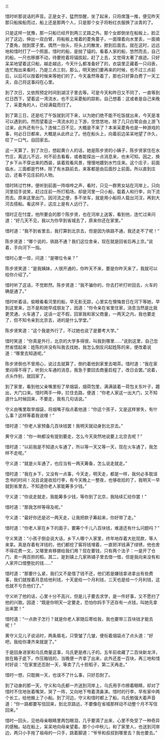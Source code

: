     三 

   惜时听那说话的声音。正是女子，猛然惊醒，坐了起来，只将席篷一推，便见昨天那只船挨船而过，船上还是那两个人，只是那个女子将粉红衣服换了淡青的了。

   只是这样一犹豫，那一只船已经开到两三丈路之外。那个女郎倒坐在船板上，脸正对了这边，伸出一双白臂，将船板上堆着的菱角蔓子，一面理着向水里丢，一面摘了菱角，抛到筐子里。偶然一抬头，将头上的散发，掀到后面去。就在这时，远远地和惜时打了一个照面，惜时的船，是抛了锚的。看着人家的船，悠然而去，自己的船，一尺也移挪不动，待要抢着将锚拔起，赶了上去，又觉得太著了痕迹。只好呆呆地望着这只船，越走越远，今天什么都准备好了的，衣袋里正藏着一只闷表，连忙掏出来看时，乃是三点三刻，那么，明天她们要再来的时候，也不过三点前后，以后可以按着时候来等她们的了，今天虽然等着了，那也只好算白费了一天工夫，自己将这事闷在心里。

   到了次日，又依照预定时间到湖汊子里去等。可是今天和昨日又不同了，一直等到红日西下，望着这一湾流水，也不见采菱船的踪影。自己想着：这或者是自己来晚了，采菱角的人，已经满载而归了。

   到了第三日，还是吃了午饭就到河下来，以为她们绝不能不吃饭就出来，今天是准可以遇到的。然而望着这一湾流水的上下游，空悠悠地，除了几只白鹭会由上游飞过来，此外还有什么？连候二日不见，大概是不来了？本来采菱角也是一种游戏的事，何必日日都来，大概是从此终止了。他在船头上，向着前边呆呆地望了许久，叹了一口气，自回家去。

   这一天算了，到了次日，想起黄介人的话，她是陈步贤的小姨子，陈步贤家住在水竹庄，离这儿不远，何不前去看看，或者能探出一点消息来，也未可知。因之，换了乡下从不穿出来的西装，装着观看风景，慢慢地踱到水竹庄来。这个庄子，前面临水，三面都是竹林，除了有水路前去，来客都是由后面抄上前面。所以直到庄边，还看不见庄前的人物。

   惜时转过竹林，便听到前面一阵喧哗之声，看时，只见一群男女站在河岸上，只向河里招手说笑，赶过庄前一所打稻场，却是河里一只小船，载着人和行李，向下流而去。原来这里出门，因河流之便，多不坐车，就是用小船将人载出河汊，再到大河去搭船。看这样子，这庄上是有人远行了。

   惜时正在忖度，他所要会的那个陈步贤，也在河岸上送客，看到他，连忙过来问道：“好几天不见，我以为你早到省城去了，原来你还在家里。”

   惜时道：“我不到省里去，我打算到北京去，但是因为铁路不通，我还走不了呢！”

   陈步贤道：“哪个说的，铁路不通？我们这位舍亲，现在就是回省后再上京。”说着，手向河下一指。

   惜时心里一惊，问道：“是哪位令亲？”

   陈步贤笑道：“是我姨妹，人很开通的，你昨天不来，要是你昨天来了，我就可以给你介绍了。”

   惜时听了这话，不觉默然。陈步贤道：“我不骗你的，你去打听打听回去，火车的确是通了。”

   惜时听着话，偷眼看看河里的船，早无影无踪，心里实在懊悔昔日在河下等她，早到这里来，岂不是和她早成朋友了，因道：“你令亲在省里住家，消息当然是比我更灵通，火车通了，这话一定不假，回家我和家父商量，一两天之内，我也要走了，但不知令亲到北京去，进的是什么学堂。”

   陈步贤笑道：“这个我是外行了，不过她也说了是要考大学。”

   惜时笑道：“你真是外行，北京的大学多得很，叫我到哪里……”说到这里，自己忽然省悟起来：姓陈的并没有叫我去找她，我怎么倒反问起姓陈的来，便改着说道：“哪里去知道呢。”

   陈步贤倒也不曾用心，说过去就算了，倒约着他到家里去喝茶。惜时道：“我在家里闷得不得了，听到火车通的消息，我急于要回去商量启程了，改日会罢。”说着，点头作别，就回家了。

   到了家里，看到他父亲嘴里衔了旱烟袋，烟荷包里，满满装着一荷包关东叶子，踱出，大门口来。惜时两手一伸，拦住去路，便道：“你老人家这一出大门，又不知道什么时候回来，不要走，我有几句话说。”

   守义由嘴里取旱烟袋，将烟嘴子指点着他道：“你这个孩子，又是这样冒失，有什么事？这样等着我说哩！”

   惜时道：“你老人家预备几百块钱罢！我明天就动身到北京去。”

   黄守义道：“你一晌都没有提到要走，怎么今天突然地说要上北京去呢？”

   惜时道：“以前我是不知道火车通了，所以等一天又等一天，现在火车通了，我怎样不走呢。”

   守义道：“就是火车通了，也应当有一两天筹备，怎么说走就走。”

   惜时道：“我在乡下，又没有一点事，今天走，明天走，都是一样，我何必多耽误念书的时间！况且说是收拾行李，有今天晚上一整夜，也够收拾的了，我明天一早就到省里去，不知道你老人家能筹多少钱。”

   守义道：“你说走就走，我能筹多少钱，等你到了北京，我陆续汇给你罢！”

   惜时道：“那我怎样等得及呢。”

   守义道：“最好你还是迟一两天走，让我把款子筹起来，你好带了走。”

   惜时道：“你老人家在乡下的面子，要筹个千儿八百块钱，难道还有什么问题吗？”

   守义笑道：“小孩子倒会说大话，乡下人哪个人家里，终年地存着大批现款，等人来拿。真是存着有洋钱的，他们都挖了窖将钱埋着，一直把洋钱满了绿锈，他也舍不得花费一文，又哪里肯移挪给我们用？现在要钱，只有两个法子：一是开了仓门，卖一两百担的稻，其二，是到镇上几家熟铺子里去借一借，但是我向来没有和人家开口借整批的钱……”

   惜时道：“那要什么紧，我们又不是借了钱不还，他们若是嫌钱拿进拿出有些费事，我们就按着月息给他利钱，十天是给一个月利钱，三天也是给一个月利钱，这也就不亏负他们了。”

   守义听了他的话，心里十分不高兴，但是儿子要去求学，是一件好事，又不愿扫了他的兴致。因道：“既是你明天一定要走，恐怕你妈手下还存有一点钱，叫她先拿出来罢！”

   惜时道：“一点款子怎行？就是你老人家随后寄给我，我也要带三百块钱才能去呢！”

   黄守义见儿子说话时，两条眉毛，只管皱了几皱，便衔着烟袋点了点头道：“好吧，我给你凑齐来就是了。”

   于是回身进家和乌氏商量这事，乌氏更是疼儿子的。五年前收藏了二百块新龙洋，放在箱子底下，作压箱钱的，当晚便一齐拿了出来，此外还差一百块，再三地和惜时好说：“在家里还忍耐一天，等卖了几十担稻子，第二天再走。”

   惜时一想，只耽搁一天，也误不了什么事，只好忍耐了。

   到了动身的那一天，守义和乌氏都一齐送到河岸上，乌氏用手巾擦着眼睛，却对了惜时不住地张着嘴哭，哭了一阵，又向地下甩着清鼻涕。惜时的行李，早有家中两个长工，给他搬上了小船。到了河边，守义和惜时都上了船，乌氏勉强大着声音道：“你一路都要写信回来，到北京路远，不要像在省城那样动不动整个月不写信回来。”

   惜时一回头，见他母亲眼睛里两包眼泪，几乎要滴了出来，心里不免受了一种奇异的感触。站在船上，呆呆地向母亲望着。那个小中秋儿，和了家里人，也送到河岸边，两只小手拖了祖母的一只手，跳着脚道：“爷爷和叔叔到哪里去？我也要去。”


